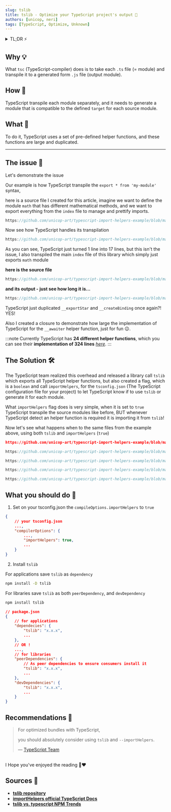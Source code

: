 ```yaml
---
slug: tslib
title: tslib - Optimize your TypeScript project's output 🧿
authors: [unicop, neri]
tags: [TypeScript, Optimize, Unknown]
---
```


<details>
    <summary>TL;DR ⚡️</summary>
    
    1. Add to your <code>tsconifg.json</code> <code>compilerOptions.importHelpers</code> to <code>true</code>.

<br/>
2. Install <code>tslib</code> as <code>dependency</code> for applications, and as <code>peerDependency</code> + <code>devDependency</code> for libraries.

</details>

## Why 💡

What `tsc` (TypeScript-compiler) does is to take each `.ts` file (= module) and transpile it to a generated form `.js` file (output module).

## How 🤯

TypeScript transpile each module separately, and it needs to generate a module that is compatible to the defined `target` for each source module.

## What 🤔

To do it, TypeScript uses a set of pre-defined helper functions, and these functions are large and duplicated.

---

## The issue 🦚

Let's demonstrate the issue

Our example is how TypeScript transpile the `export * from 'my-module'` syntax,

here is a source file I created for this article, imagine we want to define the module `math` that has different mathematical methods, and we want to export everything from the `index` file to manage and prettify imports.

```ts reference title="src/math/index.ts"
https://github.com/unicop-art/typescript-import-helpers-example/blob/main/src/math/index.ts
```

Now see how TypeScript handles its transpilation

```js reference title="dist/no-import-helpers-out-tsc/math/index.js"
https://github.com/unicop-art/typescript-import-helpers-example/blob/main/dist/false-import-helpers-out-tsc/math/index.js#L1-L18

```

As you can see, TypeScript just turned 1 line into 17 lines, but this isn't the issue,
I also transpiled the main `index` file of this library which simply just exports `math` module

**here is the source file**

```ts reference title="src/index.ts"
https://github.com/unicop-art/typescript-import-helpers-example/blob/main/src/index.ts#L6-L20
```

**and its output - just see how long it is...**

```js reference title="dist/no-import-helpers-out-tsc/math/index.js"
https://github.com/unicop-art/typescript-import-helpers-example/blob/main/dist/false-import-helpers-out-tsc/index.js#L1-L80

```

TypeScript just duplicated `__exportStar` and `__createBinding` once again?! YES!

Also I created a closure to demonstrate how large the implementation of TypeScript for the `__awaiter` helper function, just for fun 😉.

:::note
Currently TypeScript has **24 different helper functions**, which you can see their **implementation of 324 lines** _[here](https://github.com/microsoft/tslib/blob/main/tslib.js#L16-L41)_.
:::

## The Solution 🛠

The TypeScript team realized this overhead and released a library call `tslib` which exports all TypeScript helper functions, but also created a flag, which is a `boolean` and call `importHelpers`, for the `tsconfig.json` (The TypeScript configuration file for your project) to let TypeScript know if to use `tslib` or generate it for each module.

What `importHelpers` flag does is very simple, when it is set to `true` TypeScript transpile the source modules like before, BUT whenever TypeScript detect an helper function is required it is importing it from `tslib`!

Now let's see what happens when to the same files from the example above, using both `tslib` and `importHelpers` (`true`)

```json reference title="tsconfig.json when 'importHelpers' is 'true'"
https://github.com/unicop-art/typescript-import-helpers-example/blob/main/tsconfig.true-import-helpers.json#L1-L17

```

```ts reference title="src/math/index.ts - source"
https://github.com/unicop-art/typescript-import-helpers-example/blob/main/src/math/index.ts
```

```js reference title="dist/math/index.js - transpiled using tslib (previously was 17 lines see above 👆)"
https://github.com/unicop-art/typescript-import-helpers-example/blob/main/dist/true-import-helpers-out-tsc/math/index.js#L1-L5
```

```ts reference title="src/index.ts - source"
https://github.com/unicop-art/typescript-import-helpers-example/blob/main/src/index.ts#L4-L30
```

```js reference title="dist/index.js - transpiled with tslib to 16 lines, (previously was more than 50 lines see above 👆)"
https://github.com/unicop-art/typescript-import-helpers-example/blob/main/dist/true-import-helpers-out-tsc/index.js#L7-L30
```

## What you should do 💎

1. Set on your tsconfig.json the `compileOptions.importHelpers` to `true`

```json title="YOUR tsconfig.json"
{
    // your tsconfig.json
    ...,
    "compilerOptions": {
        ...,
        "importHelpers": true,
        ...
    }
}
```

2. Install `tslib`

For applications save `tslib` as `dependency`

```bash
npm install -D tslib
```

For libraries save `tslib` as both `peerDependency`, and `devDependency`

```bash
npm install tslib
```

```json
// package.json
{
    // for applications
    "dependecies": {
        "tslib": "x.x.x",
        ...
    },
    // OR !
    ...,
    // for libraries
    "peerDependencies": {
        // As peer dependencies to ensure consumers install it
        "tslib": "x.x.x",
        ...
    },
    "devDependencies": {
        "tslib": "x.x.x",
        ...
    }
}
```

## Recommendations 🙌

<!-- - The TypeScript team is recommending it on the `tslib` readme, and I will quote -->

> For optimized bundles with TypeScript,
>
> you should absolutely consider using `tslib` and `--importHelpers`.
>
> — [TypeScript Team](https://github.com/Microsoft/tslib#tslib)

<br/>
I Hope you've enjoyed the reading 🙏❤️

## Sources 🔗

- **[tslib repository](https://github.com/Microsoft/tslib#tslib)**
- **[importHelpers official TypeScript Docs](https://www.typescriptlang.org/tsconfig#importHelpers)**
- **[tslib vs. typescript NPM Trends](https://npmtrends.com/tslib-vs-typescript)**
